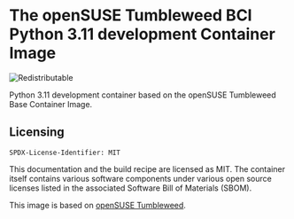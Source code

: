 # The openSUSE Tumbleweed BCI Python 3.11 development Container Image
![Redistributable](https://img.shields.io/badge/Redistributable-Yes-green)


Python 3.11 development container based on the openSUSE Tumbleweed Base Container Image.

## Licensing

`SPDX-License-Identifier: MIT`

This documentation and the build recipe are licensed as MIT.
The container itself contains various software components under various open source licenses listed in the associated
Software Bill of Materials (SBOM).

This image is based on [openSUSE Tumbleweed](https://get.opensuse.org/tumbleweed/).
